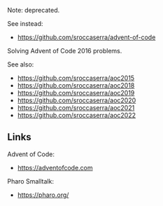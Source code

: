 Note: deprecated.

See instead:

- <https://github.com/sroccaserra/advent-of-code>

Solving Advent of Code 2016 problems.

See also:

- <https://github.com/sroccaserra/aoc2015>
- <https://github.com/sroccaserra/aoc2018>
- <https://github.com/sroccaserra/aoc2019>
- <https://github.com/sroccaserra/aoc2020>
- <https://github.com/sroccaserra/aoc2021>
- <https://github.com/sroccaserra/aoc2022>

## Links

Advent of Code:

- <https://adventofcode.com>

Pharo Smalltalk:

- <https://pharo.org/>
